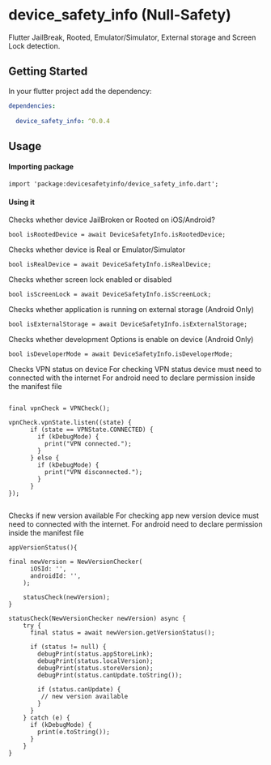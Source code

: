 # device_safety_info (Null-Safety)

Flutter JailBreak, Rooted, Emulator/Simulator, External storage and Screen Lock detection.

## Getting Started

In your flutter project add the dependency:

```yml
dependencies:
  
  device_safety_info: ^0.0.4
```

## Usage

#### Importing package

```
import 'package:devicesafetyinfo/device_safety_info.dart';
```

#### Using it

Checks whether device JailBroken or Rooted on iOS/Android?

```
bool isRootedDevice = await DeviceSafetyInfo.isRootedDevice;
```

Checks whether device is Real or Emulator/Simulator

```
bool isRealDevice = await DeviceSafetyInfo.isRealDevice;
```

Checks whether screen lock enabled or disabled

```
bool isScreenLock = await DeviceSafetyInfo.isScreenLock;
```

Checks whether application is running on external storage (Android Only)

```
bool isExternalStorage = await DeviceSafetyInfo.isExternalStorage;
```

Checks whether development Options is enable on device (Android Only)

```
bool isDeveloperMode = await DeviceSafetyInfo.isDeveloperMode;
```

Checks VPN status on device
For checking VPN status device must need to connected with the internet
For android need to declare <uses-permission android:name="android.permission.INTERNET"/>
permission inside the manifest file
```

final vpnCheck = VPNCheck();

vpnCheck.vpnState.listen((state) {
      if (state == VPNState.CONNECTED) {
        if (kDebugMode) {
          print("VPN connected.");
        }
      } else {
        if (kDebugMode) {
          print("VPN disconnected.");
        }
      }
});
    
```

Checks if new version available
For checking app new version device must need to connected with the internet.
For android need to declare <uses-permission android:name="android.permission.INTERNET"/>
permission inside the manifest file

```
appVersionStatus(){
    
final newVersion = NewVersionChecker(
      iOSId: '',
      androidId: '',
    );

    statusCheck(newVersion);
}

statusCheck(NewVersionChecker newVersion) async {
    try {
      final status = await newVersion.getVersionStatus();

      if (status != null) {
        debugPrint(status.appStoreLink);
        debugPrint(status.localVersion);
        debugPrint(status.storeVersion);
        debugPrint(status.canUpdate.toString());

        if (status.canUpdate) {
         // new version available
        }
      }
    } catch (e) {
      if (kDebugMode) {
        print(e.toString());
      }
    }
}
```